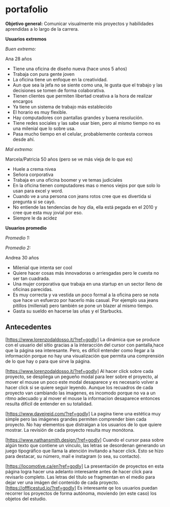 # portafolio
**Objetivo general:** 
Comunicar visualmente mis proyectos y habilidades aprendidas a lo largo de la carrera.

**Usuarios extremos**

*Buen extremo:* 

Ana
28 años
- Tiene una oficina de diseño nueva (hace unos 5 años)
- Trabaja con pura gente joven
- La oficina tiene un enfoque en la creatividad.
- Aun que sea la jefa no se siente como una, le gusta que el trabajo y las decisiones se tomen de forma colaborativa.
- Tienen clientes que permiten libertad creativa a la hora de realizar encargos
- Ya tiene un sistema de trabajo más establecido
- El horario es muy flexible.
- Hay computadores con pantallas grandes y buena resolución.
- Tiene redes sociales y las sabe usar bien, pero al mismo tiempo no es una milenial que lo sobre usa.
- Pasa mucho tiempo en el celular, probablemente contesta correos desde ahí.

*Mal extremo:*

Marcela/Patricia
50 años (pero se ve más vieja de lo que es)
- Huele a crema nivea
- Señora corporativa
- Trabaja en una oficina boomer y ve temas judiciales
- En la oficina tienen computadores mas o menos viejos por que solo lo usan para excel y word.
- Cuando ve a una persona con jeans rotos cree que es divertida si pregunta si se cayó. 
- No entiende las tendencias de hoy día, ella está pegada en el 2010 y cree que esta muy jovial por eso.
- Siempre le da acidez

**Usuarios promedio**

*Promedio 1:*

*Promedio 2:*

Andrea
30 años
- Milenial que intenta ser cool
- Quiere hacer cosas más innovadoras o arriesgadas pero le cuesta no ser tan cuadrada.
- Una mujer corporativa que trabaja en una startup en un sector lleno de oficinas parecidas.
- Es muy correcta y va vestida un poco formal a la oficina pero se nota que hace un esfuerzo por hacerlo más casual. Por ejemplo usa jeans pitillos (millenial) pero también se pone un blazer al mismo tiempo.
- Gasta su sueldo en hacerse las uñas y el Starbucks.

## Antecedentes

[https://www.lorenzodaldosso.it/?ref=godly] La dinámica que se produce con el usuario del sitio gracias a la interacción del cursor con pantalla,hace que la página sea interesante. Pero, es difícil entender como llegar a la información porque no hay una visualización que permita una comprensión de lo que hay o para que sirve la página.

[https://www.lorenzodaldosso.it/?ref=godly] Al hacer click sobre cada proyecto, se despliega un pegueño modal para leer sobre el proyecto, al mover el mouse un poco este modal desaparece y es necesario volver a hacer click si se quiere seguir leyendo. Aunque los recuadros de cada proyecto van cambiando las imagenes, es incomodo porque no va a un ritmo adecuado y al mover el mouse la informacion desaparece entonces resulta dificil de entender en su totalidad.

[https://www.davejreid.com/?ref=godly] La pagina tiene una estética muy simple pero las imágenes grandes permiten comprender bien cada proyecto. No hay elementos que distraigan a los usuarios de lo que quiere mostrar. La revisión de cada proyecto resulta muy monótona.

[https://www.nathansmith.design/?ref=godly] Cuando el cursor pasa sobre algún texto que contiene un vínculo, las letras se desordenan generando un juego tipográfico que llama la atención invitando a hacer click. Esto se hizo para destacar, su número, mail e instagram (o sea, su contacto). 

[https://locomotive.ca/en?ref=godly] La presentación de proyectos en esta página logra hacer una adelanto interesante antes de hacer click para revisarlo completo. Las letras del título se fragmentan en el medio para dejar ver una imágen del contenido de cada proyecto.
[https://offficestud.io/?ref=godly] Es interesante qe los usuarios puedan recorrer los proyectos de forma autónoma, moviendo (en este caso) los objetos del estudio.
